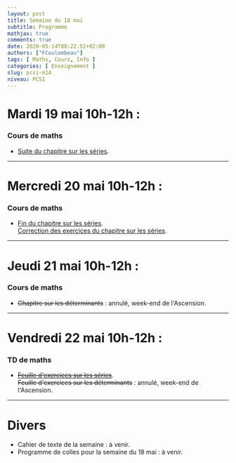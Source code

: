 ```yaml
---
layout: post
title: Semaine du 18 mai
subtitle: Programme
mathjax: true
comments: true
date: 2020-05-14T08:22:51+02:00
authors: ["FCoulombeau"]
tags: [ Maths, Cours, Info ]
categories: [ Enseignement ]
slug: pcsi-m14
niveau: PCSI
---
```


# Mardi 19 mai 10h-12h :
### Cours de maths
- [Suite du chapitre sur les séries](https://fcoulombeau.github.io/cours/PCSI-Cours-18052020.pdf).

---

# Mercredi 20 mai 10h-12h : 
### Cours de maths

- [Fin du chapitre sur les séries](https://fcoulombeau.github.io/cours/PCSI-Cours-19052020.pdf).  
  [Correction des exercices du chapitre sur les séries](https://fcoulombeau.github.io/cours/PCSI-CoursCor-20052020.pdf).  

---

# Jeudi 21 mai 10h-12h : 
### Cours de maths

- ~~Chapitre sur les déterminants~~ : annulé, week-end de l'Ascension.

---

# Vendredi 22 mai 10h-12h : 
### TD de maths

- ~~[Feuille d'exercices sur les séries](https://fcoulombeau.github.io/cours/PCSI-Exo-15052020.pdf)~~.  
  ~~Feuille d'exercices sur les déterminants~~ : annulé, week-end de l'Ascension.

---

# Divers

- Cahier de texte de la semaine : à venir.
- Programme de colles pour la semaine du 18 mai : à venir.